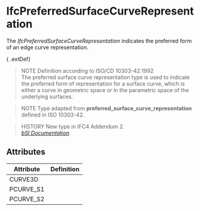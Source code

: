 IfcPreferredSurfaceCurveRepresentation
======================================
The _IfcPreferredSurfaceCurveRepresentation_ indicates the preferred form of
an edge curve representation.  
  
{ .extDef}  
> NOTE  Definition according to ISO/CD 10303-42:1992  
> The preferred surface curve representation type is used to indicate the
> preferred form of representation for a surface curve, which is either a
> curve in geometric space or in the parametric space of the underlying
> surfaces.  
  
> NOTE  Type adapted from **preferred_surface_curve_representation** defined
> in ISO 10303-42.  
  
> HISTORY  New type in IFC4 Addendum 2.  
[ _bSI
Documentation_](https://standards.buildingsmart.org/IFC/DEV/IFC4_2/FINAL/HTML/schema/ifcgeometryresource/lexical/ifcpreferredsurfacecurverepresentation.htm)


Attributes
----------
| Attribute   | Definition   |
|-------------|--------------|
| CURVE3D     |              |
| PCURVE_S1   |              |
| PCURVE_S2   |              |
